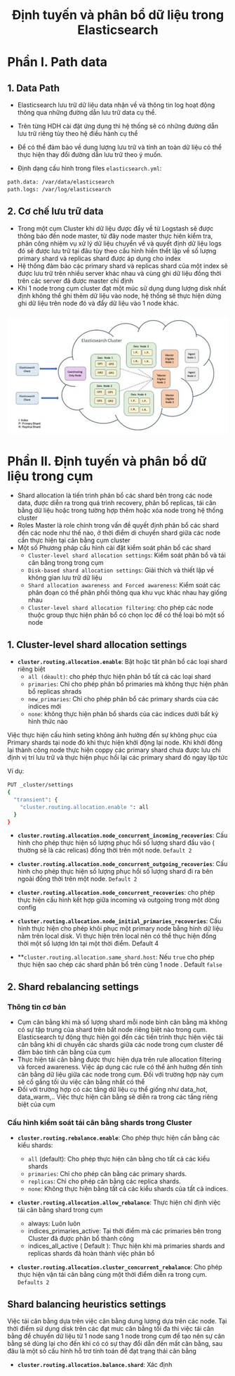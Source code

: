 <h1 align="center">Định tuyến và phân bổ dữ liệu trong Elasticsearch</h1>

# Phần I. Path data
## 1. Data Path
- Elasticsearch lưu trữ dữ liệu data nhận về và thông tin log hoạt động thông qua những đường dẫn lưu trữ data cụ thể.
- Trên từng HDH cài đặt ứng dụng thì hệ thống sẽ có những đường dẫn lưu trữ riêng tùy theo hệ điều hành cụ thể
- Để có thể đảm bảo về dung lượng lưu trữ và tính an toàn dữ liệu có thể thực hiện thay đổi đường dẫn lưu trữ theo ý muốn.

- Định dạng cấu hình trong files `elasticsearch.yml`:
```sh
path.data: /var/data/elasticsearch
path.logs: /var/log/elasticsearch
```
## 2. Cơ chế lưu trữ data
- Trong một cụm Cluster khi dữ liệu được đẩy về từ Logstash sẽ được thông báo đến node master, từ đây node master thực hiên kiểm tra, phân công nhiệm vụ xử lý dữ liệu chuyển về và quyết định dữ liệu logs đó sẽ được lưu trữ tại đâu tùy theo cấu hình hiền thết lập về số lượng primary shard và replicas shard được áp dụng cho index 
- Hệ thống đảm bảo các primary shard và replicas shard của một index sẽ được lưu trữ trên nhiều server khác nhau và cùng ghi dữ liệu đồng thời trên các server đã được master chỉ định
- Khi 1 node trong cụm cluster đạt một múc sử dụng dung lượng disk nhất định không thể ghi thêm dữ liệu vào node, hệ thống sẽ thực hiện dừng ghi dữ liệu trên node đó và đẩy dữ liệu vào 1 node khác. 

<h3 align="center"><img src="../../../ELK-Stack/03-Images/dosc/51.png"></h3>

# Phần II. Định tuyến và phân bổ dữ liệu trong cụm
- Shard allocation là tiến trình phân bổ các shard bên trong các node data, được diễn ra trong quá trình recovery, phân bổ replicas, tái cân bằng dữ liệu hoặc trong tường hợp thêm hoặc xóa node trong hệ thống cluster
- Roles Master là role chính trong vấn đề quyết định phân bổ các shard đến các node như thế nào, ở thời điểm di chuyển shard giữa các node cần thực hiện tại cân bằng cụm cluster 
- Một số Phương pháp cấu hình cài đặt kiểm soát phân bổ các shard
  - `Cluster-level shard allocation settings`: Kiểm soát phân bổ và tái cân bằng trong trong cụm
  - `Disk-based shard allocation settings`: Giải thích và thiết lập về không gian lưu trữ dữ liệu
  - `Shard allocation awareness and Forced awareness`: Kiểm soát các phân đoạn có thể phân phối thông qua khu vục khác nhau hay giống nhau
  - `Cluster-level shard allocation filtering`: cho phép các node thuộc group thực hiện phân bổ có chọn lọc để có thể loại bỏ một số node

## 1. Cluster-level shard allocation settings

- **`cluster.routing.allocation.enable`**: Bật hoặc tăt phân bổ  các loại shard riêng biệt
  - `all (dèault)`: cho phép thực hiện phân bổ tất cả các loại shard
  - `primaries`: Chỉ cho phép phân bổ primaries mà không thực hiện phân bổ replicas shrads
  - `new_primaries`: Chỉ cho phép phân bổ các  primary shards của các indices mới
  - `none`: không thực hiện phân bổ shards của các indices dưới bất kỳ hình thức nào

Việc thực hiện cấu hình seting không ảnh hưởng đến sự không phục của Primary shards tại node đó khi thực hiện khởi động lại node. Khi khởi đông lại thành công node thực hiện coppy các primary shard chưa được lưu chỉ định vị trí lưu trữ và thực hiện phục hồi lại các primary shard đó ngay lập tức 

Ví dụ: 
```sh
PUT _cluster/settings
{
  "transient": {
    "cluster.routing.allocation.enable ": all
  }
}
```

- **`cluster.routing.allocation.node_concurrent_incoming_recoveries`**: Cấu hình cho phép thực hiện số lượng phục hổi số lượng shard đầu vào ( thường sẽ là các relicas) đồng thời trên một node. `Default 2`

- **`cluster.routing.allocation.node_concurrent_outgoing_recoveries`**: Cấu hình cho phép thực hiện số lượng phục hổi số lượng shard đi ra bên ngoài đồng thời trên một node. `Default 2`

- **`cluster.routing.allocation.node_concurrent_recoveries`**: cho phép thực hiện cấu hình kết hợp giữa incoming và outgoing trong một dòng config

- **`cluster.routing.allocation.node_initial_primaries_recoveries`**: Cấu hình thực hiện cho phép khôi phục một primary node bằng hính dữ liệu nằm trên local disk. Vì thực hiện trên local nên có thể thục hiện đồng thời một số lượng lớn tại một thời điểm. Default 4

- **`cluster.routing.allocation.same_shard.host`: Nếu `true` cho phép thực hiện sao chép các shard phân bổ  trên cùng 1 node . Default `false`

## 2. Shard rebalancing settings
### Thông tin cơ bản
- Cụm cân bằng khi mà số lượng shard mỗi node bình cân bằng mà không có sự tập trung của shard trên bất node riêng biệt nào trong cụm. Elasticsearch tự động thực hiện gọi đến các tiến trình thực hiện việc tái cân bằng khi di chuyển các shards giữa các node trong cụm cluster để đảm bảo tính cân bằng của cụm
- Thực hiện tái cân bằng được thực hiện dựa trên rule allocation filtering và forced awareness. Việc áp dụng các rule có thể ảnh hưởng đến tính cân bằng dữ liệu giữa các node trong cụm. Đối với trường hợp này cụm sẽ cố gắng tối ứu việc cân bằng nhất có thể
- Đối với trường hợp có các tầng dữ liệu cụ thể giống như data_hot, data_warm,.. Việc thực hiện cân bằng sẽ diễn ra trong các tầng riêng biệt của cụm

### Cấu hình kiểm soát tái cân bằng shards trong Cluster

- **`cluster.routing.rebalance.enable`**: Cho phép thực hiện cần bằng các kiểu shards:
  - `all` (default): Cho phép thực hiện cân bằng cho tất cả các kiểu shards
  - `primaries`: Chỉ cho phép cân bằng các primary shards.
  - `replicas`: Chỉ cho phép cân bằng các replica shards.
  - `none`: Không thực hiện bằng tất cả các kiểu shards của tất cả indices.

- **`cluster.routing.allocation.allow_rebalance`**: Thực hiện chỉ định việc tái cân bằng shard trong cụm
  - always: Luôn luôn
  - indices_primaries_active: Tại thời điểm mà các primaries bên trong Cluster đã được phân bổ thành công
  - indices_all_active ( Default ): Thực hiện khi mà primaries shards and replicas shards đã hoàn thành việc phân bổ

- **`cluster.routing.allocation.cluster_concurrent_rebalance`**: Cho phép thực hiện vận tái cân bằng cùng một thời điểm diễn ra trong cụm. `Defaults 2`

## Shard balancing heuristics settings

Việc tái cân bằng dựa trên việc cân bằng dung lượng dựa trên các node. Tại thời điểm sử dụng disk trên các đạt mưc cân bằng tối đa thì việc tái cân bằng để chuyển dữ liệu từ 1 node sang 1 node trong cụm để tạo nên sự cân bằng sẽ dùng lại cho đến khi có có sự thay đổi dẫn đến mất cân bằng, sau đâu là một số cấu hình hỗ trơ tính toán đề đạt trạng thái cân bằng

- **`cluster.routing.allocation.balance.shard`**: Xác định 
